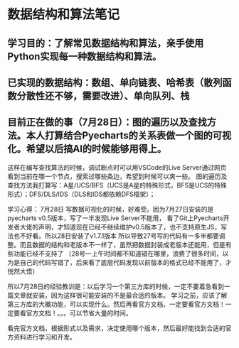 # 数据结构和算法笔记

## 学习目的：了解常见数据结构和算法，亲手使用Python实现每一种数据结构和算法。

## 已实现的数据结构：数组、单向链表、哈希表（散列函数分散性还不够，需要改进）、单向队列、栈

## 目前正在做的事（7月28日）：图的遍历以及查找方法。本人打算结合Pyecharts的关系表做一个图的可视化。希望以后搞AI的时候能够用得上。
这样在编写查找算法的时候，调试断点时可以用VSCode的Live Server通过网页看到当前在哪一个节点，搜索过哪些条边，希望到时候可以爽一些。
  图的遍历及查找方法我打算写：A星/UCS/BFS（UCS是A星的特殊形式，BFS是UCS的特殊形式）；DFS/DLS/IDS（DLS和IDS都依赖DFS框架）；
  
  学习心得：
  7月28日 写数据可视化的时候，好难受。因为7月27日安装的是pyecharts v0.5版本，写了一半发现Live Server不能用，
  看了Git上Pyecharts开发者大佬的声明，才知道现在已经不继续维护v0.5版本了，也不支持原生JS，写法也不好看。所以28日安装了v1.7.1版本
  所以导致27号写的代码有一多半都要调整。而且数据的结构和老版本不一样了，虽然把数据封装成老版本还能用，但是有些功能已经不支持了
  （28号一上午时间都不知道错在哪里，浪费了很多时间，以为是自己的代码写错了，后来看了底层代码发现以前版本的格式已经不能用了，才恍然大悟）
  
  所以7月28日的经验教训是：以后学习一个第三方库的时候，一定不要着急看到一篇文章就安装，因为这样很可能安装的不是最合适的版本。
  学习之前，应该了解第三方库的大概功能，可以实现什么。然后再看官方文档，一定要看官方文档！一定要看官方文档！。。。可以节省大量的时间。
  
  看完官方文档，根据形式以及需求，决定使用哪个版本，然后最好能找到合适的官方资料进行学习和开发。
  
